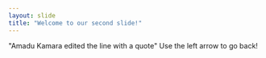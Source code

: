 ```yaml
---
layout: slide
title: "Welcome to our second slide!"
---
```

"Amadu Kamara edited the line with a quote"
Use the left arrow to go back!
